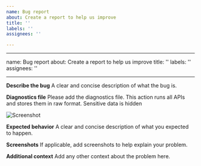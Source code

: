 ```yaml
---
name: Bug report
about: Create a report to help us improve
title: ''
labels: ''
assignees: ''

---
```


---
name: Bug report
about: Create a report to help us improve
title: ''
labels: ''
assignees: ''

---

**Describe the bug**
A clear and concise description of what the bug is.

**Diagnostics file**
Please add the diagnostics file. This action runs all APIs and stores them in raw format. Sensitive data is hidden

![Screenshot](https://github.com/cyr-ius/hass-audiconnect/assets/1258123/28916bd3-66fd-4df5-bf3c-93012c555051)


**Expected behavior**
A clear and concise description of what you expected to happen.

**Screenshots**
If applicable, add screenshots to help explain your problem.

**Additional context**
Add any other context about the problem here.
